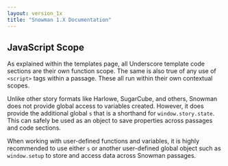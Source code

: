 ```yaml
---
layout: version_1x
title: "Snowman 1.X Documentation"
---
```


## JavaScript Scope

As explained within the templates page, all Underscore template code sections are their own function scope. The same is also true of any use of `<script>` tags within a passage. These all run within their own contextual scopes.

Unlike other story formats like Harlowe, SugarCube, and others, Snowman does not provide global access to variables created. However, it does provide the additional global `s` that is a shorthand for `window.story.state`. This can safely be used as an object to save properties across passages and code sections.

When working with user-defined functions and variables, it is highly recommended to use either `s` or another user-defined global object such as `window.setup` to store and access data across Snowman passages.
